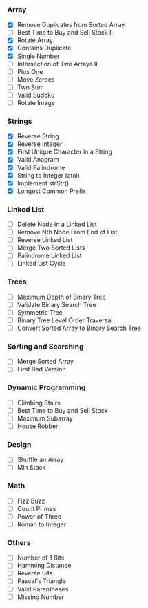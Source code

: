 ### Array
- [x] Remove Duplicates from Sorted Array
- [ ] Best Time to Buy and Sell Stock II
- [x] Rotate Array
- [x] Contains Duplicate
- [x] Single Number
- [ ] Intersection of Two Arrays II
- [ ] Plus One
- [ ] Move Zeroes
- [ ] Two Sum
- [ ] Valid Sudoku
- [ ] Rotate Image

### Strings
- [x] Reverse String
- [x] Reverse Integer
- [x] First Unique Character in a String
- [x] Valid Anagram
- [x] Valid Palindrome
- [x] String to Integer (atoi)
- [x] Implement strStr()
- [x] Longest Common Prefix

### Linked List
- [ ] Delete Node in a Linked List
- [ ] Remove Nth Node From End of List
- [ ] Reverse Linked List
- [ ] Merge Two Sorted Lists
- [ ] Palindrome Linked List
- [ ] Linked List Cycle

### Trees
- [ ] Maximum Depth of Binary Tree
- [ ] Validate Binary Search Tree
- [ ] Symmetric Tree
- [ ] Binary Tree Level Order Traversal
- [ ] Convert Sorted Array to Binary Search Tree

### Sorting and Searching
- [ ] Merge Sorted Array
- [ ] First Bad Version

### Dynamic Programming
- [ ] Climbing Stairs
- [ ] Best Time to Buy and Sell Stock
- [ ] Maximum Subarray
- [ ] House Robber

### Design
- [ ] Shuffle an Array
- [ ] Min Stack

### Math
- [ ] Fizz Buzz
- [ ] Count Primes
- [ ] Power of Three
- [ ] Roman to Integer

### Others
- [ ] Number of 1 Bits
- [ ] Hamming Distance
- [ ] Reverse Bits
- [ ] Pascal's Triangle
- [ ] Valid Parentheses
- [ ] Missing Number
